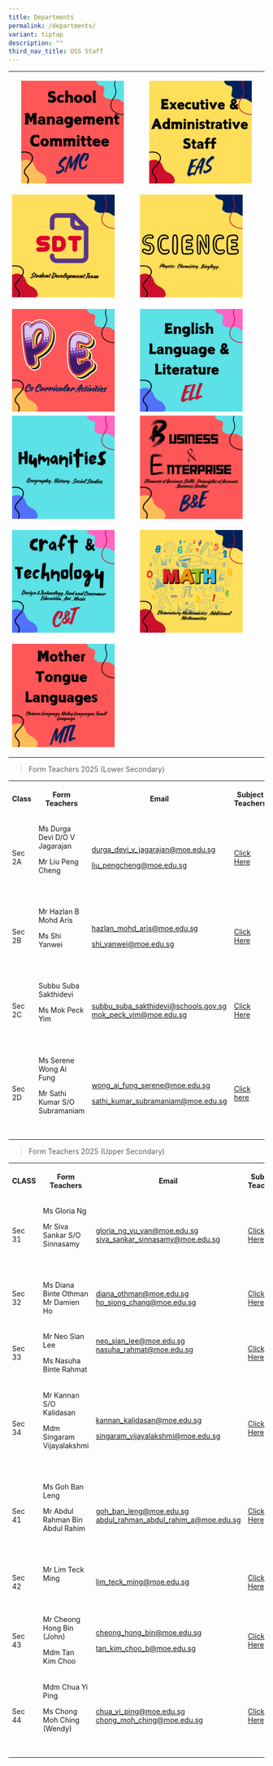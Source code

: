 ```yaml
---
title: Departments
permalink: /departments/
variant: tiptap
description: ""
third_nav_title: OSS Staff
---
```

<table style="minWidth: 50px">
<colgroup>
<col>
<col>
</colgroup>
<tbody>
<tr>
<th rowspan="1" colspan="1">
<p></p><a class="isomer-image-wrapper" href="/school-management-committee/"><img style="width: 85%;" height="auto" width="100%" alt="" src="/images/SMC.jpg"></a>
</th>
<th rowspan="1" colspan="1">
<p></p><a class="isomer-image-wrapper" href="/executive-and-administrative-staff/"><img style="width: 85%;" height="auto" width="100%" alt="" src="/images/EAS.jpg"></a>
</th>
</tr>
<tr>
<td rowspan="1" colspan="1">
<p></p><a class="isomer-image-wrapper" href="/school-development-team/"><img style="width: 85%;" height="auto" width="100%" alt="" src="/images/SDT.jpg"></a>
</td>
<td rowspan="1" colspan="1">
<p></p><a class="isomer-image-wrapper" href="/science-department/"><img style="width: 85%;" height="auto" width="100%" alt="" src="/images/SCI.jpg"></a>
</td>
</tr>
<tr>
<td rowspan="1" colspan="1">
<p></p><a class="isomer-image-wrapper" href="/pe-department/"><img style="width: 85%;" height="auto" width="100%" alt="" src="/images/PE.jpg"></a>
</td>
<td rowspan="1" colspan="1">
<p></p><a class="isomer-image-wrapper" href="/english-department/"><img style="width: 85%;" height="auto" width="100%" alt="" src="/images/ELL.jpg"></a>
</td>
</tr>
<tr>
<td rowspan="1" colspan="1"><a class="isomer-image-wrapper" href="/humanities-department/"><img style="width: 85%;" height="auto" width="100%" alt="" src="/images/HUM.jpg"></a>
<p></p>
</td>
<td rowspan="1" colspan="1"><a class="isomer-image-wrapper" href="/business-and-enterprise/"><img style="width: 85%;" height="auto" width="100%" alt="" src="/images/B_E.jpg"></a>
<p></p>
</td>
</tr>
<tr>
<td rowspan="1" colspan="1"><a class="isomer-image-wrapper" href="/craft-and-technology/"><img style="width: 85%;" height="auto" width="100%" alt="" src="/images/C_T.jpg"></a>
<p></p>
</td>
<td rowspan="1" colspan="1"><a class="isomer-image-wrapper" href="/maths-department/"><img style="width: 85%;" height="auto" width="100%" alt="" src="/images/MA.jpg"></a>
<p></p>
</td>
</tr>
<tr>
<td rowspan="1" colspan="1"><a class="isomer-image-wrapper" href="/mother-tongue-department/"><img style="width: 85%;" height="auto" width="100%" alt="" src="/images/MTL.jpg"></a>
<p></p>
</td>
<td rowspan="1" colspan="1">
<p></p>
</td>
</tr>
</tbody>
</table>
<p></p>
<blockquote>
<p>Form Teachers 2025 (Lower Secondary)</p>
</blockquote>
<table style="minWidth: 100px">
<colgroup>
<col>
<col>
<col>
<col>
</colgroup>
<tbody>
<tr>
<th rowspan="1" colspan="1">
<p>Class</p>
</th>
<th rowspan="1" colspan="1">
<p>Form Teachers</p>
</th>
<th rowspan="1" colspan="1">
<p>Email</p>
</th>
<th rowspan="1" colspan="1">
<p>Subject Teachers</p>
</th>
</tr>
<tr>
<td rowspan="1" colspan="1">
<p>Sec 2A</p>
</td>
<td rowspan="1" colspan="1">
<p>Ms Durga Devi D/O V Jagarajan</p>
<p>Mr Liu Peng Cheng</p>
<p>&nbsp;</p>
</td>
<td rowspan="1" colspan="1">
<p><a href="durga_devi_v_jagarajan@moe.edu.sg" rel="noopener nofollow" target="_blank">durga_devi_v_jagarajan@moe.edu.sg</a>
</p>
<p><a href="liu_pengcheng@moe.edu.sg" rel="noopener nofollow" target="_blank">liu_pengcheng@moe.edu.sg</a>
</p>
</td>
<td rowspan="1" colspan="1">
<p><a href="/files/Copy_of_2025_Sec_2_Subject_Teachers__2aaa_.pdf" rel="noopener nofollow" target="_blank">Click Here</a>
</p>
</td>
</tr>
<tr>
<td rowspan="1" colspan="1">
<p>Sec 2B</p>
</td>
<td rowspan="1" colspan="1">
<p>Mr Hazlan B Mohd Aris</p>
<p>Ms Shi Yanwei</p>
<p>&nbsp;</p>
<p></p>
</td>
<td rowspan="1" colspan="1">
<p><a href="mailto:hazlan_mohd_aris@moe.edu.sg" rel="noopener noreferrer nofollow" target="_blank">hazlan_mohd_aris@moe.edu.sg</a>
</p>
<p><a href="mailto:shi_yanwei@moe.edu.sg" rel="noopener noreferrer nofollow" target="_blank">shi_yanwei@moe.edu.sg</a>
</p>
</td>
<td rowspan="1" colspan="1">
<p><a href="/files/Copy_of_2025_Sec_2_Subject_Teachers__2b_.pdf" rel="noopener nofollow" target="_blank">Click Here</a>
</p>
</td>
</tr>
<tr>
<td rowspan="1" colspan="1">
<p>Sec 2C</p>
</td>
<td rowspan="1" colspan="1">
<p>Subbu Suba Sakthidevi</p>
<p>Ms Mok Peck Yim</p>
<p>&nbsp;</p>
</td>
<td rowspan="1" colspan="1">
<p><a href="mailto:subbu_suba_sakthidevi@schools.gov.sg" rel="noopener noreferrer nofollow" target="_blank">subbu_suba_sakthidevi@schools.gov.sg</a> 
<a href="mok_peck_yim@moe.edu.sg" rel="noopener nofollow" target="_blank">mok_peck_yim@moe.edu.sg</a>
</p>
</td>
<td rowspan="1" colspan="1">
<p><a href="/files/Copy_of_2025_Sec_2_Subject_Teachers__2c_.pdf" rel="noopener nofollow" target="_blank">Click Here</a>
</p>
</td>
</tr>
<tr>
<td rowspan="1" colspan="1">
<p>Sec 2D</p>
</td>
<td rowspan="1" colspan="1">
<p>Ms Serene Wong Ai Fung</p>
<p>Mr Sathi Kumar S/O Subramaniam</p>
<p>&nbsp;</p>
</td>
<td rowspan="1" colspan="1">
<p><a href="wong_ai_fung_serene@moe.edu.sg" rel="noopener nofollow" target="_blank">wong_ai_fung_serene@moe.edu.sg</a>
</p>
<p><a href="sathi_kumar_subramaniam@moe.edu.sg" rel="noopener nofollow" target="_blank">sathi_kumar_subramaniam@moe.edu.sg</a>
</p>
</td>
<td rowspan="1" colspan="1">
<p><a href="/files/Copy_of_2025_Sec_2_Subject_Teachers__2d__xlsx.pdf" rel="noopener nofollow" target="_blank">Click here</a>
</p>
</td>
</tr>
</tbody>
</table>
<blockquote>
<p></p>
<p></p>
<p>Form Teachers 2025 (Upper Secondary)</p>
</blockquote>
<table style="minWidth: 100px">
<colgroup>
<col>
<col>
<col>
<col>
</colgroup>
<tbody>
<tr>
<th rowspan="1" colspan="1">
<p>CLASS</p>
</th>
<th rowspan="1" colspan="1">
<p>Form Teachers</p>
</th>
<th rowspan="1" colspan="1">
<p>Email</p>
</th>
<th rowspan="1" colspan="1">
<p>Subject Teachers</p>
</th>
</tr>
<tr>
<td rowspan="1" colspan="1">
<p>Sec 31</p>
</td>
<td rowspan="1" colspan="1">
<p>Ms Gloria Ng</p>
<p></p>
<p>Mr Siva Sankar S/O Sinnasamy</p>
<p>&nbsp;</p>
</td>
<td rowspan="1" colspan="1">
<p><a href="gloria_ng_yu_yan@moe.edu.sg" rel="noopener nofollow" target="_blank">gloria_ng_yu_yan@moe.edu.sg </a>
<br><a href="siva_sankar_sinnasamy@moe.edu.sg" rel="noopener nofollow" target="_blank">siva_sankar_sinnasamy@moe.edu.sg</a>
</p>
</td>
<td rowspan="1" colspan="1">
<p><a href="/files/Copy_of_2025_Sec_3_Subject_Teachers__3a_.pdf" rel="noopener nofollow" target="_blank">Click Here</a>
</p>
</td>
</tr>
<tr>
<td rowspan="1" colspan="1">
<p>Sec 32</p>
</td>
<td rowspan="1" colspan="1">
<p>Ms Diana Binte Othman
<br>Mr Damien Ho</p>
</td>
<td rowspan="1" colspan="1">
<p><a href="diana_othman@moe.edu.sg" rel="noopener nofollow" target="_blank">diana_othman@moe.edu.sg</a>
<br><a href="ho_siong_chang@moe.edu.sg" rel="noopener nofollow" target="_blank">ho_siong_chang@moe.edu.sg</a>
</p>
</td>
<td rowspan="1" colspan="1">
<p><a href="/files/Copy_of_2025_Sec_3_Subject_Teachers__3b_.pdf" rel="noopener nofollow" target="_blank">Click Here</a>
</p>
</td>
</tr>
<tr>
<td rowspan="1" colspan="1">
<p>Sec 33</p>
</td>
<td rowspan="1" colspan="1">
<p>Mr Neo Sian Lee</p>
<p>Ms Nasuha Binte Rahmat</p>
</td>
<td rowspan="1" colspan="1">
<p><a href="mailto:neo_sian_lee@moe.edu.sg" rel="noopener noreferrer nofollow" target="_blank">neo_sian_lee@moe.edu.sg</a> 
<a href="nasuha_rahmat@moe.edu.sg" rel="noopener nofollow" target="_blank">nasuha_rahmat@moe.edu.sg</a>
</p>
<p>&nbsp;</p>
</td>
<td rowspan="1" colspan="1">
<p><a href="/files/Copy_of_2025_Sec_3_Subject_Teachers_3c_.pdf" rel="noopener nofollow" target="_blank">Click Here</a>
</p>
</td>
</tr>
<tr>
<td rowspan="1" colspan="1">
<p>Sec 34</p>
</td>
<td rowspan="1" colspan="1">
<p>Mr Kannan S/O Kalidasan</p>
<p>Mdm Singaram Vijayalakshmi</p>
<p>&nbsp;</p>
</td>
<td rowspan="1" colspan="1">
<p><a href="mailto:kannan_kalidasan@moe.edu.sg" rel="noopener noreferrer nofollow" target="_blank">kannan_kalidasan@moe.edu.sg</a>
</p>
<p><a href="mailto:singaram_vijayalakshmi@moe.edu.sg" rel="noopener noreferrer nofollow" target="_blank">singaram_vijayalakshmi@moe.edu.sg</a>
</p>
</td>
<td rowspan="1" colspan="1">
<p><a href="/files/Copy_of_2025_Sec_3_Subject_Teachers_3_422_.pdf" rel="noopener nofollow" target="_blank">Click Here</a>
</p>
</td>
</tr>
<tr>
<td rowspan="1" colspan="1">
<p>Sec 41</p>
</td>
<td rowspan="1" colspan="1">
<p>Ms Goh Ban Leng</p>
<p>Mr Abdul Rahman Bin Abdul Rahim</p>
<p>&nbsp;</p>
</td>
<td rowspan="1" colspan="1">
<p><a href="mailto:goh_ban_leng@moe.edu.sg" rel="noopener noreferrer nofollow" target="_blank">goh_ban_leng@moe.edu.sg</a> 
<a href="abdul_rahman_abdul_rahim_a@moe.edu.sg" rel="noopener nofollow" target="_blank">abdul_rahman_abdul_rahim_a@moe.edu.sg</a>
</p>
</td>
<td rowspan="1" colspan="1">
<p><a href="/files/Copy_of_2025_Sec_45_Subject_Teachers___4_1.pdf" rel="noopener nofollow" target="_blank">Click Here</a>
</p>
</td>
</tr>
<tr>
<td rowspan="1" colspan="1">
<p>Sec 42</p>
</td>
<td rowspan="1" colspan="1">
<p>Mr Lim Teck Ming</p>
<p>&nbsp;</p>
</td>
<td rowspan="1" colspan="1">
<p><a href="lim_teck_ming@moe.edu.sg" rel="noopener nofollow" target="_blank">lim_teck_ming@moe.edu.sg</a>
<br>
</p>
</td>
<td rowspan="1" colspan="1">
<p><a href="/files/Copy_of_2025_Sec_45_Subject_Teachers__4_2_.pdf" rel="noopener nofollow" target="_blank">Click Here</a>
</p>
</td>
</tr>
<tr>
<td rowspan="1" colspan="1">
<p>Sec 43</p>
</td>
<td rowspan="1" colspan="1">
<p>Mr Cheong Hong Bin (John)</p>
<p>Mdm Tan Kim Choo</p>
</td>
<td rowspan="1" colspan="1">
<p><a href="mailto:cheong_hong_bin@moe.edu.sg" rel="noopener noreferrer nofollow" target="_blank">cheong_hong_bin@moe.edu.sg</a>
</p>
<p><a href="tan_kim_choo_b@moe.edu.sg" rel="noopener nofollow" target="_blank">tan_kim_choo_b@moe.edu.sg</a>
</p>
</td>
<td rowspan="1" colspan="1">
<p><a href="/files/Copy_of_2025_Sec_45_Subject_Teachers__4_3_.pdf" rel="noopener nofollow" target="_blank">Click Here</a>
</p>
</td>
</tr>
<tr>
<td rowspan="1" colspan="1">
<p>Sec 44</p>
</td>
<td rowspan="1" colspan="1">
<p>Mdm Chua Yi Ping</p>
<p>Ms Chong Moh Ching (Wendy)</p>
<p>&nbsp;</p>
</td>
<td rowspan="1" colspan="1">
<p><a href="mailto:chua_yi_ping@moe.edu.sg" rel="noopener noreferrer nofollow" target="_blank">chua_yi_ping@moe.edu.sg</a> 
<a href="chong_moh_ching@moe.edu.sg" rel="noopener nofollow" target="_blank">chong_moh_ching@moe.edu.sg</a>
</p>
</td>
<td rowspan="1" colspan="1">
<p><a href="/files/Copy_of_2025_Sec_45_Subject_Teachers__4_3_.pdf" rel="noopener nofollow" target="_blank">Click Here</a>
</p>
</td>
</tr>
</tbody>
</table>
<blockquote>
<p></p>
<h4></h4>
</blockquote>
<blockquote>
<p></p>
<h4></h4>
</blockquote>
<p></p>